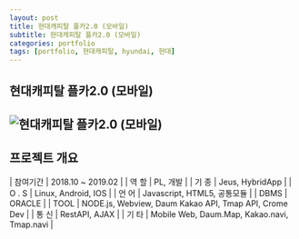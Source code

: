 ```yaml
---
layout: post
title: 현대캐피탈 플카2.0 (모바일)
subtitle: 현대캐피탈 플카2.0 (모바일)
categories: portfolio
tags: [portfolio, 현대캐피탈, hyundai, 현대]
---
```

## 현대캐피탈 플카2.0 (모바일)
![현대캐피탈 플카2.0 (모바일)]()  
-

## 프로젝트 개요

| 참여기간 | 2018.10 ~ 2019.02 |
| 역 할 | PL, 개발 |
| 기 종 | Jeus, HybridApp |
| O . S | Linux, Android, IOS |
| 언 어 | Javascript, HTML5, 공통모듈 |
| DBMS | ORACLE |
| TOOL | NODE.js, Webview, Daum Kakao API, Tmap API, Crome Dev |
| 통 신 | RestAPI, AJAX |
| 기 타 | Mobile Web, Daum.Map, Kakao.navi, Tmap.navi |
